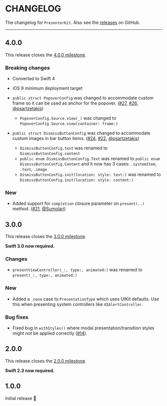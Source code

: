 # CHANGELOG

The changelog for `PresenterKit`. Also see the [releases](https://github.com/jessesquires/PresenterKit/releases) on GitHub.

--------------------------------------

4.0.0
-----

This release closes the [4.0.0 milestone](https://github.com/jessesquires/PresenterKit/milestone/4?closed=1).

### Breaking changes

- Converted to Swift 4

- iOS 9 minimum deployment target

- `public struct PopoverConfig` was changed to accommodate custom frame so it can be used as anchor for the popover.  ([#27](https://github.com/jessesquires/PresenterKit/pull/27), [#26](https://github.com/jessesquires/PresenterKit/issues/26), [@psartzetakis](https://github.com/psartzetakis))
  - `PopoverConfig.Source.view(_)` was changed to `PopoverConfig.Source.view(container: frame:)`


- `public struct DismissButtonConfig` was changed to accommodate custom images in bar button items. ([#24](https://github.com/jessesquires/PresenterKit/pull/24), [#22](https://github.com/jessesquires/PresenterKit/issues/22), [@psartzetakis](https://github.com/psartzetakis))
    - `DismissButtonConfig.text` was renamed to `DismissButtonConfig.content`
    - `public enum DismissButtonConfig.Text` was renamed to `public enum DismissButtonConfig.Content` and it now has 3 cases: `.systemItem`, `.text`, `.image`
    - `DismissButtonConfig.init(location: style: text:)` was renamed to `DismissButtonConfig.init(location: style: content:)`

### New

- Added support for `completion` closure parameter on `present(..)` method. ([#21](https://github.com/jessesquires/PresenterKit/pull/21), [@Sumolari](https://github.com/Sumolari))

3.0.0
-----

This release closes the [3.0.0 milestone](https://github.com/jessesquires/PresenterKit/milestone/3?closed=1).

**Swift 3.0 now required.**

### Changes

- `presentViewController(_:, type:, animated:)` was renamed to `present(_:, type:, animated:)`

### New

- Added a `.none` case to `PresentationType` which uses UIKit defaults. Use this when presenting system controllers like `UIAlertController`.

### Bug fixes

- Fixed bug in `withStyles()` where modal presentation/transition styles might not be applied correctly ([#14](https://github.com/jessesquires/PresenterKit/issues/14)).

2.0.0
-----

This release closes the [2.0.0 milestone](https://github.com/jessesquires/PresenterKit/milestone/2?closed=1).

**Swift 2.3 now required.**

1.0.0
-----

Initial release 🎉
